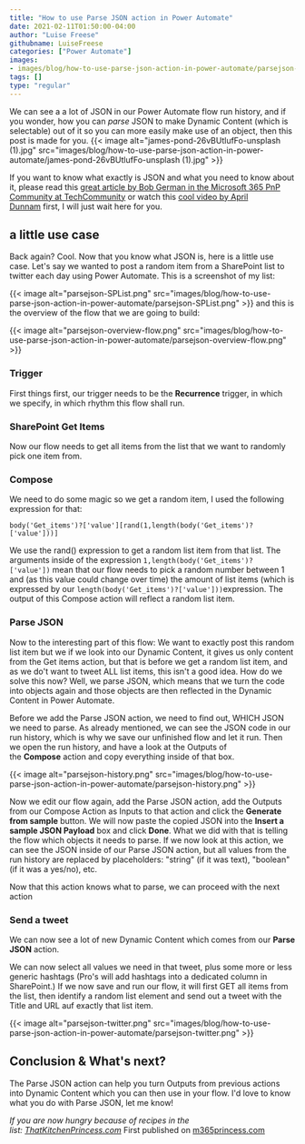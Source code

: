 ```yaml
---
title: "How to use Parse JSON action in Power Automate"
date: 2021-02-11T01:50:00-04:00
author: "Luise Freese"
githubname: LuiseFreese
categories: ["Power Automate"]
images:
- images/blog/how-to-use-parse-json-action-in-power-automate/parsejson-SPList.png
tags: []
type: "regular"
---
```


We can see a a lot of JSON in our Power Automate flow run history, and
if you wonder, how you can *parse* JSON to make Dynamic Content (which
is selectable) out of it so you can more easily make use of an object,
then this post is made for you.
{{< image alt="james-pond-26vBUtlufFo-unsplash (1).jpg" src="images/blog/how-to-use-parse-json-action-in-power-automate/james-pond-26vBUtlufFo-unsplash (1).jpg" >}}

If you want to know what exactly is JSON and what you need to know about
it, please read this [great article by Bob German in the Microsoft 365
PnP Community at
TechCommunity](https://techcommunity.microsoft.com/t5/microsoft-365-pnp-blog/introduction-to-json/ba-p/2049369 "Introduction to JSON") or
watch this [cool video by April
Dunnam](https://www.sharepointsiren.com/2021/02/json-intro-for-microsoft-365-people/ "JSON Intro for Microsoft 365 People") first,
I will just wait here for you.

## a little use case 

Back again? Cool. Now that you know what JSON is, here is a little use
case. Let's say we wanted to post a random item from a SharePoint list
to twitter each day using Power Automate. This is a screenshot of my
list:

{{< image alt="parsejson-SPList.png" src="images/blog/how-to-use-parse-json-action-in-power-automate/parsejson-SPList.png" >}}
and this is the overview of the flow that we are going to build:


{{< image alt="parsejson-overview-flow.png" src="images/blog/how-to-use-parse-json-action-in-power-automate/parsejson-overview-flow.png" >}}

### Trigger 

First things first, our trigger needs to be the **Recurrence** trigger,
in which we specify, in which rhythm this flow shall run.

### SharePoint Get Items 

Now our flow needs to get all items from the list that we want to
randomly pick one item from.

### Compose 

We need to do some magic so we get a random item, I used the following
expression for that:


`body('Get_items')?['value'][rand(1,length(body('Get_items')?['value']))]`

We use the rand() expression to get a random list item from that list.
The arguments inside of the
expression `1,length(body('Get_items')?['value'])` mean that our flow
needs to pick a random number between 1 and (as this value could change
over time) the amount of list items (which is expressed by
our `length(body('Get_items')?['value']))`expression. The output of this
Compose action will reflect a random list item.

### Parse JSON 

Now to the interesting part of this flow: We want to exactly post this
random list item but we if we look into our Dynamic Content, it gives us
only content from the Get items action, but that is before we get a
random list item, and as we do't want to tweet ALL list items, this
isn't a good idea. How do we solve this now? Well, we parse JSON, which
means that we turn the code into objects again and those objects are
then reflected in the Dynamic Content in Power Automate.

Before we add the Parse JSON action, we need to find out, WHICH JSON we
need to parse. As already mentioned, we can see the JSON code in our run
history, which is why we save our unfinished flow and let it run. Then
we open the run history, and have a look at the Outputs of
the **Compose** action and copy everything inside of that box.


{{< image alt="parsejson-history.png" src="images/blog/how-to-use-parse-json-action-in-power-automate/parsejson-history.png" >}}

Now we edit our flow again, add the Parse JSON action, add the Outputs
from our Compose Action as Inputs to that action and click
the **Generate from sample** button. We will now paste the copied JSON
into the **Insert a sample JSON Payload** box and click **Done**. What
we did with that is telling the flow which objects it needs to parse. If
we now look at this action, we can see the JSON inside of our Parse JSON
action, but all values from the run history are replaced by
placeholders: "string" (if it was text), "boolean" (if it was a
yes/no), etc.


Now that this action knows what to parse, we can proceed with the next
action

### Send a tweet 

We can now see a lot of new Dynamic Content which comes from our **Parse
JSON** action.

We can now select all values we need in that tweet, plus some more or
less generic hashtags (Pro's will add hashtags into a dedicated column
in SharePoint.) If we now save and run our flow, it will first GET all
items from the list, then identify a random list element and send out a
tweet with the Title and URL auf exactly that list item.


{{< image alt="parsejson-twitter.png" src="images/blog/how-to-use-parse-json-action-in-power-automate/parsejson-twitter.png" >}}

## Conclusion & What's next? 

The Parse JSON action can help you turn Outputs from previous actions
into Dynamic Content which you can then use in your flow. I'd love to
know what you do with Parse JSON, let me know!

*If you are now hungry because of recipes in the
list: [ThatKitchenPrincess.com](https://thatkitchenprincess.com/ "my food blog 😋")*
First published on
[m365princess.com](https://www.m365princess.com "M365Princess.com")

